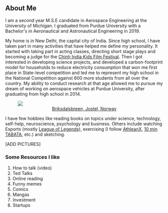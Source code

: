 ## About Me

I am a second year M.S.E candidate in Aerospace Engineering at the University of Michigan. I graduated from Purdue University with a Bachelor's in Aeronautical and Astronautical Engineering in 2019.

My home is in New Delhi, the capital city of India. Since high school, I have taken part in many activities that have helped me define my personality. It started with taking part in acting classes, directing short stage plays and becoming a judge for the [Chinh India Kids Film Festival](www.chinh.in). Then I got interested in developing science projects, and developed a carbon-footprint model for households to reduce electricity consumption that won me first place in State-level competition and led me to represent my high school in the National Competition against 600 more students from all over the country. My ability to conduct research at that age allowed me to pursue my dream of working on aerospace vehicles at Purdue University, after graduating from high school in 2014.

<p><a href="https://www.fjordnorway.com/top-attractions/briksdalsbreen">
  <figure>
    <img src="images/about_back.png"/>
    <figcaption><center>Briksdalsbreen, Jostel, Norway</center></figcaption>
  </figure>
</a></p>

I have few hobbies like reading books on topics under science, technology, self-help, neuroscience, psychology and business. Others include watching Esports (mostly [League of Legends](www.lolesports.com)), exercising (I follow [AthleanX](https://www.youtube.com/user/JDCav24), [10 min TABATA](https://www.youtube.com/watch?v=L1kS5I99dlM), etc.) and sketching.

[ADD PICTURES]

### Some Resources I like
1. How to talk (video)
2. Ted Talks
3. Online reading
4. Funny memes
5. Comics
6. Mangas
7. Investment
8. Startups
